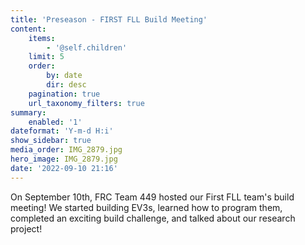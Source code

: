 ```yaml
---
title: 'Preseason - FIRST FLL Build Meeting'
content:
    items:
        - '@self.children'
    limit: 5
    order:
        by: date
        dir: desc
    pagination: true
    url_taxonomy_filters: true
summary:
    enabled: '1'
dateformat: 'Y-m-d H:i'
show_sidebar: true
media_order: IMG_2879.jpg
hero_image: IMG_2879.jpg
date: '2022-09-10 21:16'
---
```


On September 10th, FRC Team 449 hosted our First FLL team's build meeting! We started building EV3s, learned how to program them, completed an exciting build challenge, and talked about our research project! [](IMG_2879.jpg)